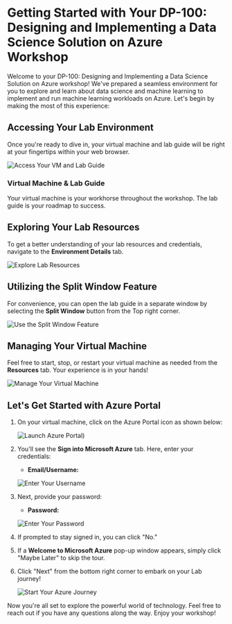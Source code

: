 # Getting Started with Your DP-100: Designing and Implementing a Data Science Solution on Azure Workshop
 
Welcome to your DP-100: Designing and Implementing a Data Science Solution on Azure workshop! We've prepared a seamless environment for you to explore and learn about data science and machine learning to implement and run machine learning workloads on Azure. Let's begin by making the most of this experience:
 
## Accessing Your Lab Environment
 
Once you're ready to dive in, your virtual machine and lab guide will be right at your fingertips within your web browser.
 
![Access Your VM and Lab Guide](../images/labguide.png)

### Virtual Machine & Lab Guide
 
Your virtual machine is your workhorse throughout the workshop. The lab guide is your roadmap to success.
 
## Exploring Your Lab Resources
 
To get a better understanding of your lab resources and credentials, navigate to the **Environment Details** tab.
 
![Explore Lab Resources](../images/env.png)

## Utilizing the Split Window Feature
 
For convenience, you can open the lab guide in a separate window by selecting the **Split Window** button from the Top right corner.
 
![Use the Split Window Feature](../images/spl.png)
 
## Managing Your Virtual Machine
 
Feel free to start, stop, or restart your virtual machine as needed from the **Resources** tab. Your experience is in your hands!
 
![Manage Your Virtual Machine](../images/res.png)
 
## Let's Get Started with Azure Portal
 
1. On your virtual machine, click on the Azure Portal icon as shown below:
 
    ![Launch Azure Portal](../images/az.png))

2. You'll see the **Sign into Microsoft Azure** tab. Here, enter your credentials:
 
   - **Email/Username:** <inject key="AzureAdUserEmail"></inject>
 
    ![Enter Your Username](../images/user.png)
 
3. Next, provide your password:
 
   - **Password:** <inject key="AzureAdUserPassword"></inject>
 
   ![Enter Your Password](../images/user1.png)

4. If prompted to stay signed in, you can click "No."
 
5. If a **Welcome to Microsoft Azure** pop-up window appears, simply click "Maybe Later" to skip the tour.
 
6. Click "Next" from the bottom right corner to embark on your Lab journey!
 
     ![Start Your Azure Journey](../images/num.png)
 
Now you're all set to explore the powerful world of technology. Feel free to reach out if you have any questions along the way. Enjoy your workshop!
